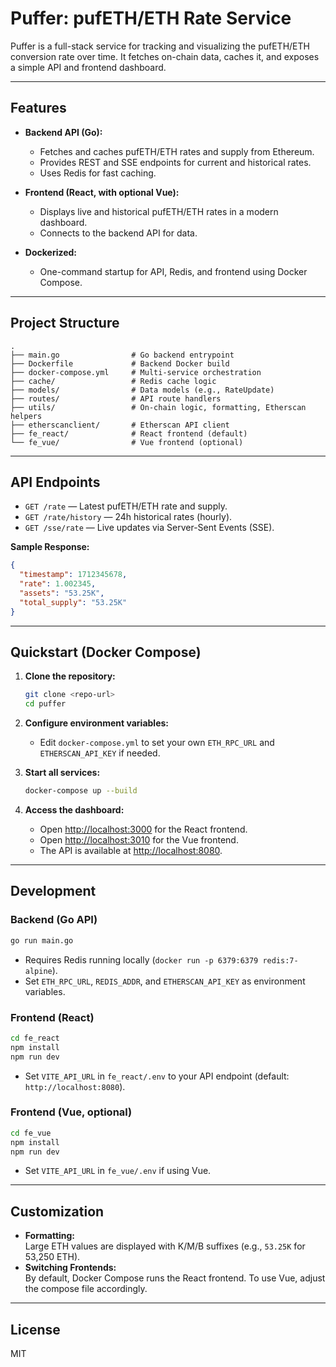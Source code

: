 # Puffer: pufETH/ETH Rate Service

Puffer is a full-stack service for tracking and visualizing the pufETH/ETH conversion rate over time. It fetches on-chain data, caches it, and exposes a simple API and frontend dashboard.

---

## Features

- **Backend API (Go):**  
  - Fetches and caches pufETH/ETH rates and supply from Ethereum.
  - Provides REST and SSE endpoints for current and historical rates.
  - Uses Redis for fast caching.

- **Frontend (React, with optional Vue):**  
  - Displays live and historical pufETH/ETH rates in a modern dashboard.
  - Connects to the backend API for data.

- **Dockerized:**  
  - One-command startup for API, Redis, and frontend using Docker Compose.

---

## Project Structure

```
.
├── main.go                # Go backend entrypoint
├── Dockerfile             # Backend Docker build
├── docker-compose.yml     # Multi-service orchestration
├── cache/                 # Redis cache logic
├── models/                # Data models (e.g., RateUpdate)
├── routes/                # API route handlers
├── utils/                 # On-chain logic, formatting, Etherscan helpers
├── etherscanclient/       # Etherscan API client
├── fe_react/              # React frontend (default)
└── fe_vue/                # Vue frontend (optional)
```

---

## API Endpoints

- `GET /rate` — Latest pufETH/ETH rate and supply.
- `GET /rate/history` — 24h historical rates (hourly).
- `GET /sse/rate` — Live updates via Server-Sent Events (SSE).

**Sample Response:**
```json
{
  "timestamp": 1712345678,
  "rate": 1.002345,
  "assets": "53.25K",
  "total_supply": "53.25K"
}
```

---

## Quickstart (Docker Compose)

1. **Clone the repository:**
   ```sh
   git clone <repo-url>
   cd puffer
   ```

2. **Configure environment variables:**
   - Edit `docker-compose.yml` to set your own `ETH_RPC_URL` and `ETHERSCAN_API_KEY` if needed.

3. **Start all services:**
   ```sh
   docker-compose up --build
   ```

4. **Access the dashboard:**
   - Open [http://localhost:3000](http://localhost:3000) for the React frontend.
   -  Open [http://localhost:3010](http://localhost:3010) for the Vue frontend.
   - The API is available at [http://localhost:8080](http://localhost:8080).

---

## Development

### Backend (Go API)
```sh
go run main.go
```
- Requires Redis running locally (`docker run -p 6379:6379 redis:7-alpine`).
- Set `ETH_RPC_URL`, `REDIS_ADDR`, and `ETHERSCAN_API_KEY` as environment variables.

### Frontend (React)
```sh
cd fe_react
npm install
npm run dev
```
- Set `VITE_API_URL` in `fe_react/.env` to your API endpoint (default: `http://localhost:8080`).

### Frontend (Vue, optional)
```sh
cd fe_vue
npm install
npm run dev
```
- Set `VITE_API_URL` in `fe_vue/.env` if using Vue.

---

## Customization

- **Formatting:**  
  Large ETH values are displayed with K/M/B suffixes (e.g., `53.25K` for 53,250 ETH).
- **Switching Frontends:**  
  By default, Docker Compose runs the React frontend. To use Vue, adjust the compose file accordingly.

---

## License

MIT
